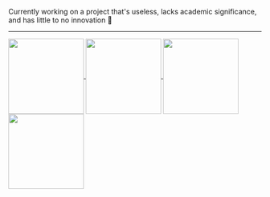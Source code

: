 Currently working on a project that's useless, lacks academic significance, and has little to no innovation :hankey:

---- 


<a href="https://github.com/anuraghazra/github-readme-stats#gh-dark-mode-only">
  <img height="150" align="center" src="https://github-readme-stats.vercel.app/api/top-langs/?username=yzhhh2212&count_private=true&layout=compact&theme=vue-dark"/>
</a>
<a href="https://github.com/anuraghazra/github-readme-stats#gh-dark-mode-only">
  <img height="150" align="center" src="https://github-readme-stats.vercel.app/api?username=yzhhh2212&count_private=true&show_icons=true&theme=vue-dark&hide=contribs&rank_icon=percentile"/>
</a>
<a href="https://github.com/anuraghazra/github-readme-stats#gh-light-mode-only">
  <img height="150" align="center" src="https://github-readme-stats.vercel.app/api/top-langs/?username=yzhhh2212&count_private=true&layout=compact&theme=vue-dark"/>
</a>
<a href="https://github.com/anuraghazra/github-readme-stats#gh-light-mode-only">
  <img height="150" align="center" src="https://github-readme-stats.vercel.app/api?username=yzhhh2212&count_private=true&show_icons=true&theme=vue-dark&hide=contribs"/>
</a>
<!--
**yzhhh2212/yzhhh2212** is a ✨ _special_ ✨ repository because its `README.md` (this file) appears on your GitHub profile.

Here are some ideas to get you started:

- 🔭 I’m currently working on ...
- 🌱 I’m currently learning ...
- 👯 I’m looking to collaborate on ...
- 🤔 I’m looking for help with ...
- 💬 Ask me about ...
- 📫 How to reach me: ...
- 😄 Pronouns: ...
- ⚡ Fun fact: ...
-->
